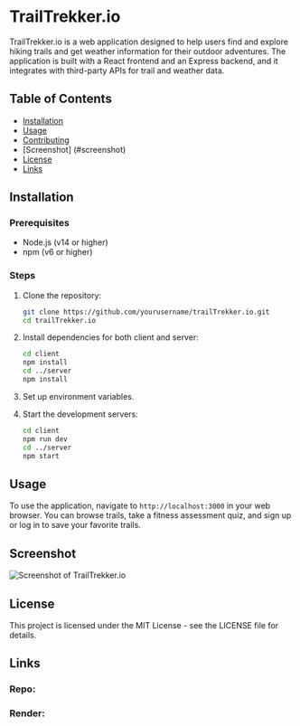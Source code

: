 # TrailTrekker.io

TrailTrekker.io is a web application designed to help users find and explore hiking trails and get weather information for their outdoor adventures. The application is built with a React frontend and an Express backend, and it integrates with third-party APIs for trail and weather data.

## Table of Contents

- [Installation](#installation)
- [Usage](#usage)
- [Contributing](#contributing)
- [Screenshot] (#screenshot)
- [License](#license)
- [Links](#links)

## Installation

### Prerequisites

- Node.js (v14 or higher)
- npm (v6 or higher)

### Steps

1. Clone the repository:

    ```sh
    git clone https://github.com/yourusername/trailTrekker.io.git
    cd trailTrekker.io
    ```

2. Install dependencies for both client and server:

    ```sh
    cd client
    npm install
    cd ../server
    npm install
    ```

3. Set up environment variables.

4. Start the development servers:

    ```sh
    cd client
    npm run dev
    cd ../server
    npm start
    ```

## Usage

To use the application, navigate to `http://localhost:3000` in your web browser. You can browse trails, take a fitness assessment quiz, and sign up or log in to save your favorite trails.

## Screenshot

![Screenshot of TrailTrekker.io](assets/screenshot.png)

## License 

This project is licensed under the MIT License - see the LICENSE file for details.

## Links 

### Repo:
### Render: 
